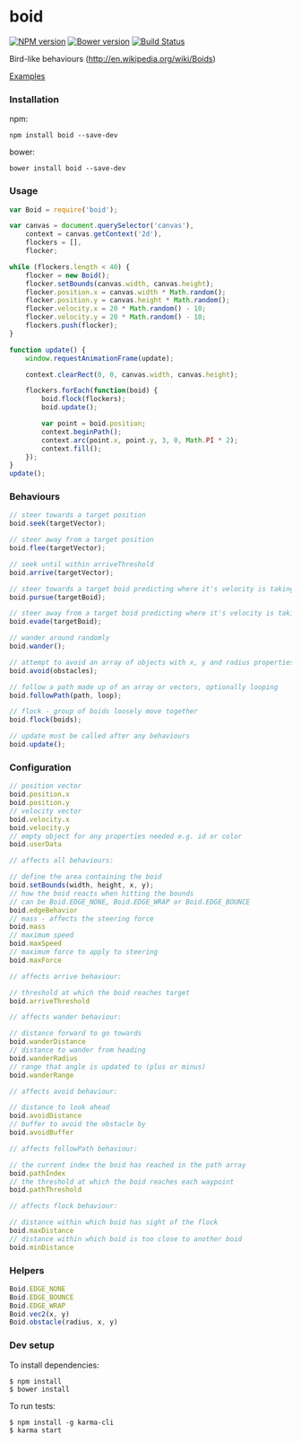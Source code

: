 # boid

[![NPM version](https://badge.fury.io/js/boid.svg)](http://badge.fury.io/js/boid) [![Bower version](https://badge.fury.io/bo/boid.svg)](http://badge.fury.io/bo/boid) [![Build Status](https://secure.travis-ci.org/ianmcgregor/boid.png)](https://travis-ci.org/ianmcgregor/boid)

Bird-like behaviours (<http://en.wikipedia.org/wiki/Boids>)

[Examples](https://ianmcgregor.github.io/boid/examples/)

### Installation

npm:
```shell
npm install boid --save-dev
```
bower:
```shell
bower install boid --save-dev
```

### Usage

```javascript
var Boid = require('boid');

var canvas = document.querySelector('canvas'),
    context = canvas.getContext('2d'),
    flockers = [],
    flocker;

while (flockers.length < 40) {
    flocker = new Boid();
    flocker.setBounds(canvas.width, canvas.height);
    flocker.position.x = canvas.width * Math.random();
    flocker.position.y = canvas.height * Math.random();
    flocker.velocity.x = 20 * Math.random() - 10;
    flocker.velocity.y = 20 * Math.random() - 10;
    flockers.push(flocker);
}

function update() {
    window.requestAnimationFrame(update);

    context.clearRect(0, 0, canvas.width, canvas.height);

    flockers.forEach(function(boid) {
        boid.flock(flockers);
        boid.update();

        var point = boid.position;
        context.beginPath();
        context.arc(point.x, point.y, 3, 0, Math.PI * 2);
        context.fill();
    });
}
update();
```

### Behaviours

```javascript
// steer towards a target position
boid.seek(targetVector);

// steer away from a target position
boid.flee(targetVector);

// seek until within arriveThreshold
boid.arrive(targetVector);

// steer towards a target boid predicting where it's velocity is taking it
boid.pursue(targetBoid);

// steer away from a target boid predicting where it's velocity is taking it
boid.evade(targetBoid);

// wander around randomly
boid.wander();

// attempt to avoid an array of objects with x, y and radius properties
boid.avoid(obstacles);

// follow a path made up of an array or vectors, optionally looping
boid.followPath(path, loop);

// flock - group of boids loosely move together
boid.flock(boids);

// update must be called after any behaviours
boid.update();
```

### Configuration

```javascript
// position vector
boid.position.x
boid.position.y
// velocity vector
boid.velocity.x
boid.velocity.y
// empty object for any properties needed e.g. id or color
boid.userData

// affects all behaviours:

// define the area containing the boid
boid.setBounds(width, height, x, y);
// how the boid reacts when hitting the bounds
// can be Boid.EDGE_NONE, Boid.EDGE_WRAP or Boid.EDGE_BOUNCE
boid.edgeBehavior
// mass - affects the steering force
boid.mass
// maximum speed
boid.maxSpeed
// maximum force to apply to steering
boid.maxForce

// affects arrive behaviour:

// threshold at which the boid reaches target
boid.arriveThreshold

// affects wander behaviour:

// distance forward to go towards
boid.wanderDistance
// distance to wander from heading
boid.wanderRadius
// range that angle is updated to (plus or minus)
boid.wanderRange

// affects avoid behaviour:

// distance to look ahead
boid.avoidDistance
// buffer to avoid the obstacle by
boid.avoidBuffer

// affects followPath behaviour:

// the current index the boid has reached in the path array
boid.pathIndex
// the threshold at which the boid reaches each waypoint
boid.pathThreshold

// affects flock behaviour:

// distance within which boid has sight of the flock
boid.maxDistance
// distance within which boid is too close to another boid
boid.minDistance
```

### Helpers

```javascript
Boid.EDGE_NONE
Boid.EDGE_BOUNCE
Boid.EDGE_WRAP
Boid.vec2(x, y)
Boid.obstacle(radius, x, y)

```
### Dev setup

To install dependencies:

```
$ npm install
$ bower install
```

To run tests:

```
$ npm install -g karma-cli
$ karma start
```
